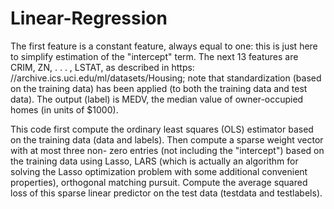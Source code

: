 # Linear-Regression

The first feature
is a constant feature, always equal to one: this is just here to simplify estimation of the
"intercept" term. The next 13 features are CRIM, ZN, . . . , LSTAT, as described in https:
//archive.ics.uci.edu/ml/datasets/Housing; note that standardization (based on the
training data) has been applied (to both the training data and test data). The output (label)
is MEDV, the median value of owner-occupied homes (in units of $1000).

This code first compute the ordinary least squares (OLS) estimator based on the training data (data and
labels). Then compute a sparse weight vector with at most three non-
zero entries (not including the "intercept") based on the training data using Lasso, LARS (which is actually an algorithm for solving the
Lasso optimization problem with some additional convenient properties),
orthogonal matching pursuit. Compute the average
squared loss of this sparse linear predictor on the test data (testdata and testlabels).
